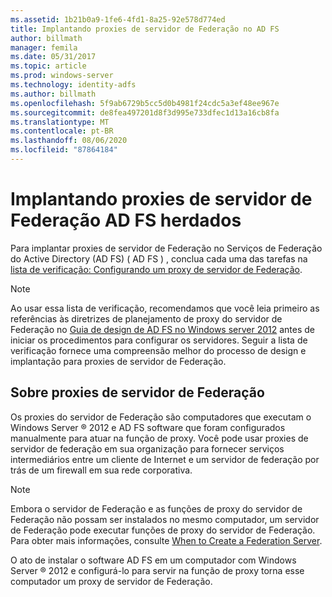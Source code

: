 ```yaml
---
ms.assetid: 1b21b0a9-1fe6-4fd1-8a25-92e578d774ed
title: Implantando proxies de servidor de Federação no AD FS
author: billmath
manager: femila
ms.date: 05/31/2017
ms.topic: article
ms.prod: windows-server
ms.technology: identity-adfs
ms.author: billmath
ms.openlocfilehash: 5f9ab6729b5cc5d0b4981f24cdc5a3ef48ee967e
ms.sourcegitcommit: de8fea497201d8f3d995e733dfec1d13a16cb8fa
ms.translationtype: MT
ms.contentlocale: pt-BR
ms.lasthandoff: 08/06/2020
ms.locfileid: "87864184"
---
```

# <a name="deploying-legacy-ad-fs-federation-server-proxies"></a>Implantando proxies de servidor de Federação AD FS herdados

Para implantar proxies de servidor de Federação no Serviços de Federação do Active Directory (AD FS) \( AD FS \) , conclua cada uma das tarefas na [lista de verificação: Configurando um proxy de servidor de Federação](Checklist--Setting-Up-a-Federation-Server-Proxy.md).  
  
> [!NOTE]  
> Ao usar essa lista de verificação, recomendamos que você leia primeiro as referências às diretrizes de planejamento de proxy do servidor de Federação no [Guia de design de AD FS no Windows server 2012](../design/ad-fs-design-guide-in-windows-server-2012.md) antes de iniciar os procedimentos para configurar os servidores. Seguir a lista de verificação fornece uma compreensão melhor do processo de design e implantação para proxies de servidor de Federação.  
  
## <a name="about-federation-server-proxies"></a>Sobre proxies de servidor de Federação  
Os proxies do servidor de Federação são computadores que executam o Windows Server &reg; 2012 e AD FS software que foram configurados manualmente para atuar na função de proxy. Você pode usar proxies de servidor de federação em sua organização para fornecer serviços intermediários entre um cliente de Internet e um servidor de federação por trás de um firewall em sua rede corporativa.  
  
> [!NOTE]  
> Embora o servidor de Federação e as funções de proxy do servidor de Federação não possam ser instalados no mesmo computador, um servidor de Federação pode executar funções de proxy do servidor de Federação. Para obter mais informações, consulte [When to Create a Federation Server](/previous-versions/windows/it-pro/windows-server-2012-R2-and-2012/dd807101(v=ws.11)).  
  
O ato de instalar o software AD FS em um computador com Windows Server &reg; 2012 e configurá-lo para servir na função de proxy torna esse computador um proxy de servidor de Federação.  
  
